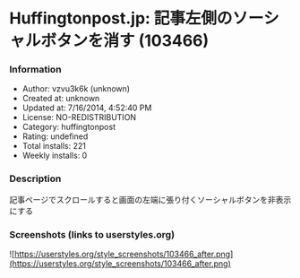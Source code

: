 # Huffingtonpost.jp: 記事左側のソーシャルボタンを消す (103466)

### Information
- Author: vzvu3k6k (unknown)
- Created at: unknown
- Updated at: 7/16/2014, 4:52:40 PM
- License: NO-REDISTRIBUTION
- Category: huffingtonpost
- Rating: undefined
- Total installs: 221
- Weekly installs: 0


### Description
記事ページでスクロールすると画面の左端に張り付くソーシャルボタンを非表示にする


### Screenshots (links to userstyles.org)
![https://userstyles.org/style_screenshots/103466_after.png](https://userstyles.org/style_screenshots/103466_after.png)


